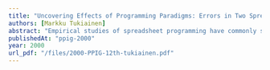 ```yaml
---
title: "Uncovering Effects of Programming Paradigms: Errors in Two Spreadsheet Systems"
authors: [Markku Tukiainen]
abstract: "Empirical studies of spreadsheet programming have commonly shown high over all error rates but much less attention has been paid to reasons for these errors. One often mentioned cause for errors is the low conceptual level of spreadsheet systems. By changing the conceptual level of spreadsheet system, we wanted to study whether this will produce different type of errors compared to traditional spreadsheet systems. In this paper we present an empirical study comparing the traditional spreadsheet calculation paradigm with the structured spreadsheet calculation paradigm that utilizes goals, plans and spreadsheet data structures in computation. The results show that the error behavior of novice spreadsheet users is systematically different between paradigms."
publishedAt: "ppig-2000"
year: 2000
url_pdf: "/files/2000-PPIG-12th-tukiainen.pdf"
---
```

